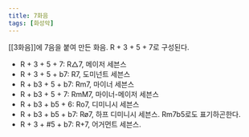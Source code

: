 ```yaml
---
title: 7화음
tags: [화성악]
---
```


[[3화음]]에 7음을 붙여 만든 화음. R + 3 + 5 + 7로 구성된다.


- R + 3 + 5 + 7: R△7, 메이저 세븐스
- R + 3 + 5 + b7: R7, 도미넌트 세븐스
- R + b3 + 5 + b7: Rm7, 마이너 세븐스
- R + b3 + 5 + 7: RmM7, 마이너-메이저 세븐스
- R + b3 + b5 + 6: Ro7, 디미니시 세븐스
- R + b3 + b5 + b7: Rø7, 하프 디미니시 세븐스. Rm7b5로도 표기하곤한다.
- R + 3 + #5 + b7: R+7, 어거먼트 세븐스.
